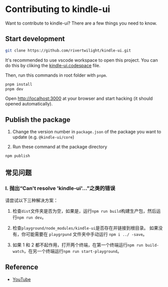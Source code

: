 # Contributing to kindle-ui

Want to contribute to kindle-ui? There are a few things you need to know.

## Start development

```bash
git clone https://github.com/rivertwilight/kindle-ui.git
```

It's recommended to use vscode workspace to open this project. You can do this by cliking the [kindle-ui.codespace](./kindle-ui.code-workspace) file.

Then, run this commands in root folder with `pnpm`.

```bash
pnpm install
pnpm dev
```

Open [http://localhost:3000](http://localhost:3000) at your browser and start hacking (it should opened automatically).

## Publish the package

1. Change the version number in `package.json` of the package you want to update (e.g. `@kindle-ui/core`)

2. Run these command at the package directory

```bash
npm publish
```

## 常见问题

### I. 抛出“Can't resolve 'kindle-ui'...”之类的错误

请尝试以下三种解决方案：

1. 检查`dist`文件夹是否为空，如果是，运行`npm run build`构建生产包，然后运行`npm run dev`。

2. 检查`playground/node_modules/kindle-ui`是否存在并链接到根目录。 如果没有，你可能需要在 `playgrpund` 文件夹中手动运行 `npm i ../ -save`。

3. 如果 1 和 2 都不起作用，打开两个终端，在第一个终端运行`npm run build-watch`，在另一个终端运行`npm run start-playground`。

## Reference

-   [YouTube](https://www.youtube.com/watch?v=jsooU1Hgaf4)

